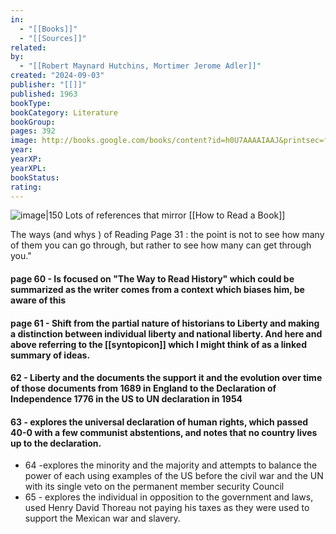 ```yaml
---
in:
  - "[[Books]]"
  - "[[Sources]]"
related: 
by:
  - "[[Robert Maynard Hutchins, Mortimer Jerome Adler]]"
created: "2024-09-03"
publisher: "[[]]"
published: 1963
bookType: 
bookCategory: Literature
bookGroup: 
pages: 392
image: http://books.google.com/books/content?id=h0U7AAAAIAAJ&printsec=frontcover&img=1&zoom=1&source=gbs_api
year: 
yearXP: 
yearXPL: 
bookStatus: 
rating:
---
```


![image|150](http://books.google.com/books/content?id=h0U7AAAAIAAJ&printsec=frontcover&img=1&zoom=1&source=gbs_api)
Lots of references that mirror [[How to Read a Book]]

The ways (and whys ) of Reading
Page 31 : the point is not to see how many of them you can go through, but rather to see how many can get through you."

#### page 60 - Is focused on "The Way to Read History" which could be summarized as the writer comes from a context which biases him, be aware of this 
#### page 61 - Shift from the partial nature of historians to Liberty and making a distinction between individual liberty and national liberty. And here and above referring to the [[syntopicon]] which I might think of as a linked summary of ideas.
#### 62 - Liberty and the documents the support it and the evolution over time of those documents from 1689 in England to the Declaration of Independence 1776 in the US to UN declaration in 1954
#### 63 - explores the universal declaration of human rights, which passed 40-0 with a few communist abstentions, and notes that no country lives up to the declaration.
-  64 -explores the minority and the majority and attempts to balance the power of each using examples of the US before the civil war and the UN with its single veto on the permanent member security Council
- 65 - explores the individual in opposition to the government and laws, used Henry David Thoreau not paying his taxes as they were used to support the Mexican war and slavery.